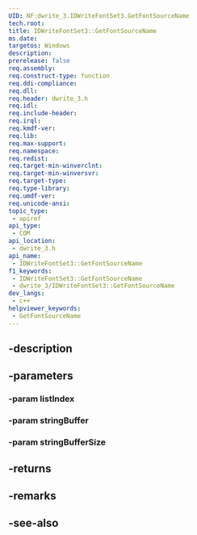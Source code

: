 ```yaml
---
UID: NF:dwrite_3.IDWriteFontSet3.GetFontSourceName
tech.root: 
title: IDWriteFontSet3::GetFontSourceName
ms.date: 
targetos: Windows
description: 
prerelease: false
req.assembly: 
req.construct-type: function
req.ddi-compliance: 
req.dll: 
req.header: dwrite_3.h
req.idl: 
req.include-header: 
req.irql: 
req.kmdf-ver: 
req.lib: 
req.max-support: 
req.namespace: 
req.redist: 
req.target-min-winverclnt: 
req.target-min-winversvr: 
req.target-type: 
req.type-library: 
req.umdf-ver: 
req.unicode-ansi: 
topic_type:
 - apiref
api_type:
 - COM
api_location:
 - dwrite_3.h
api_name:
 - IDWriteFontSet3::GetFontSourceName
f1_keywords:
 - IDWriteFontSet3::GetFontSourceName
 - dwrite_3/IDWriteFontSet3::GetFontSourceName
dev_langs:
 - c++
helpviewer_keywords:
 - GetFontSourceName
---
```


## -description

## -parameters

### -param listIndex

### -param stringBuffer

### -param stringBufferSize

## -returns

## -remarks

## -see-also

